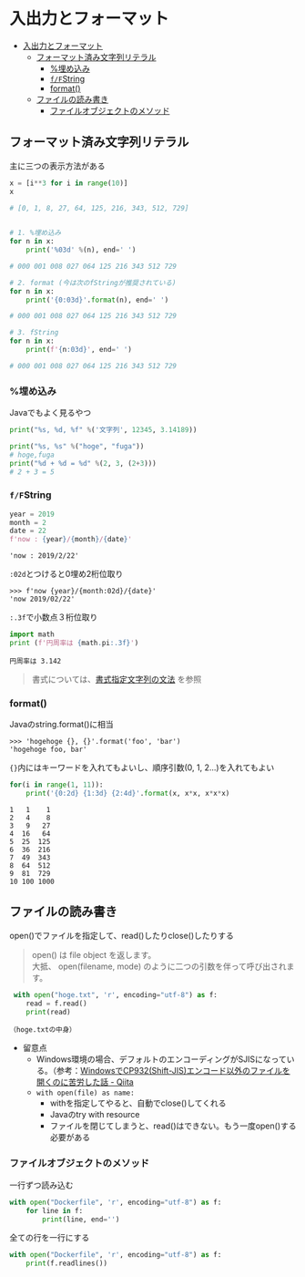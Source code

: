 # 入出力とフォーマット

- [入出力とフォーマット](#%E5%85%A5%E5%87%BA%E5%8A%9B%E3%81%A8%E3%83%95%E3%82%A9%E3%83%BC%E3%83%9E%E3%83%83%E3%83%88)
  - [フォーマット済み文字列リテラル](#%E3%83%95%E3%82%A9%E3%83%BC%E3%83%9E%E3%83%83%E3%83%88%E6%B8%88%E3%81%BF%E6%96%87%E5%AD%97%E5%88%97%E3%83%AA%E3%83%86%E3%83%A9%E3%83%AB)
    - [%埋め込み](#%E5%9F%8B%E3%82%81%E8%BE%BC%E3%81%BF)
    - [`f/F`String](#ffstring)
    - [format()](#format)
  - [ファイルの読み書き](#%E3%83%95%E3%82%A1%E3%82%A4%E3%83%AB%E3%81%AE%E8%AA%AD%E3%81%BF%E6%9B%B8%E3%81%8D)
    - [ファイルオブジェクトのメソッド](#%E3%83%95%E3%82%A1%E3%82%A4%E3%83%AB%E3%82%AA%E3%83%96%E3%82%B8%E3%82%A7%E3%82%AF%E3%83%88%E3%81%AE%E3%83%A1%E3%82%BD%E3%83%83%E3%83%89)

## フォーマット済み文字列リテラル

主に三つの表示方法がある

```py
x = [i**3 for i in range(10)]
x
	      
# [0, 1, 8, 27, 64, 125, 216, 343, 512, 729]


# 1. %埋め込み
for n in x:
	print('%03d' %(n), end=' ')

# 000 001 008 027 064 125 216 343 512 729

# 2. format (今は次のfStringが推奨されている)
for n in x:
	print('{0:03d}'.format(n), end=' ')

# 000 001 008 027 064 125 216 343 512 729

# 3. fString
for n in x:
	print(f'{n:03d}', end=' ')

# 000 001 008 027 064 125 216 343 512 729

```

### %埋め込み

Javaでもよく見るやつ 

```py
print("%s, %d, %f" %('文字列', 12345, 3.14189))
```

```py
print("%s, %s" %("hoge", "fuga"))
# hoge,fuga
print("%d + %d = %d" %(2, 3, (2+3)))
# 2 + 3 = 5
```

### `f/F`String

```py
year = 2019
month = 2
date = 22
f'now : {year}/{month}/{date}'
```

```
'now : 2019/2/22'
```

`:02d`とつけると0埋め2桁位取り

```
>>> f'now {year}/{month:02d}/{date}'
'now 2019/02/22'
``` 

`:.3f`で小数点３桁位取り

```py
import math
print (f'円周率は {math.pi:.3f}')
```

```
円周率は 3.142
```

>書式については、[書式指定文字列の文法](https://docs.python.org/ja/3/library/string.html#formatstrings)
を参照

### format()

Javaのstring.format()に相当
```
>>> 'hogehoge {}, {}'.format('foo', 'bar')
'hogehoge foo, bar'
```

`{}`内にはキーワードを入れてもよいし、順序引数(0, 1, 2...)を入れてもよい

```py
for(i in range(1, 11)):
    print('{0:2d} {1:3d} {2:4d}'.format(x, x*x, x*x*x)
```

```
1   1    1
2   4    8
3   9   27
4  16   64
5  25  125
6  36  216
7  49  343
8  64  512
9  81  729
10 100 1000
```

## ファイルの読み書き

open()でファイルを指定して、read()したりclose()したりする

>open() は file object を返します。  
大抵、 open(filename, mode) のように二つの引数を伴って呼び出されます。

```py
 with open("hoge.txt", 'r', encoding="utf-8") as f:
	read = f.read()
	print(read)
```

```
（hoge.txtの中身）
```

- 留意点
  - Windows環境の場合、デフォルトのエンコーディングがSJISになっている。（参考：[WindowsでCP932(Shift-JIS)エンコード以外のファイルを開くのに苦労した話 - Qiita](https://qiita.com/Yuu94/items/9ffdfcb2c26d6b33792e)
  - `with open(file) as name:`
    - withを指定してやると、自動でclose()してくれる
    - Javaのtry with resource
    - ファイルを閉じてしまうと、read()はできない。もう一度open()する必要がある

### ファイルオブジェクトのメソッド

一行ずつ読み込む

```py
with open("Dockerfile", 'r', encoding="utf-8") as f:
	for line in f:
        print(line, end='')
```

全ての行を一行にする

```py
with open("Dockerfile", 'r', encoding="utf-8") as f:
    print(f.readlines())
```
